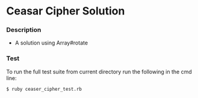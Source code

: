 # Ceasar Cipher Solution

### Description

 - A solution using Array#rotate
### Test

To run the full test suite from current directory run the following in the cmd line:
```sh
$ ruby ceaser_cipher_test.rb
```